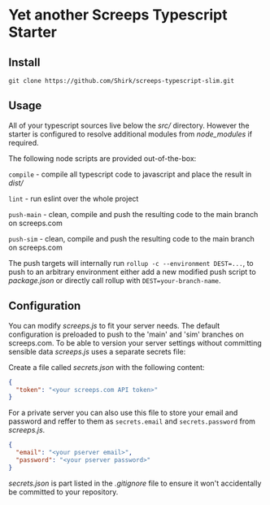 # Yet another Screeps Typescript Starter

## Install

```
git clone https://github.com/Shirk/screeps-typescript-slim.git
```

## Usage

All of your typescript sources live below the _src/_ directory.
However the starter is configured to resolve additional modules from _node_modules_ if required.

The following node scripts are provided out-of-the-box:

`compile` - compile all typescript code to javascript and place the result in _dist/_

`lint` - run eslint over the whole project

`push-main` - clean, compile and push the resulting code to the main branch on screeps.com

`push-sim` - clean, compile and push the resulting code to the main branch on screeps.com

The push targets will internally run `rollup -c --environment DEST=...`, to push to an arbitrary environment
either add a new modified push script to _package.json_ or directly call rollup with `DEST=your-branch-name`.

## Configuration

You can modify _screeps.js_ to fit your server needs.
The default configuration is preloaded to push to the 'main' and 'sim' branches on screeps.com.
To be able to version your server settings without committing sensible data _screeps.js_ uses a separate secrets file:

Create a file called _secrets.json_ with the following content:

```json
{
  "token": "<your screeps.com API token>"
}
```

For a private server you can also use this file to store your email and password and reffer to them as `secrets.email` and `secrets.password` from _screeps.js_.

```json
{
  "email": "<your pserver email>",
  "password": "<your pserver password>"
}
```

_secrets.json_ is part listed in the _.gitignore_ file to ensure it won't accidentally be committed to your repository.


